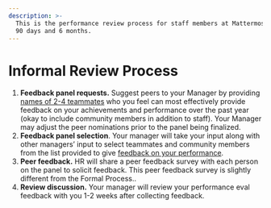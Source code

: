 ```yaml
---
description: >-
  This is the performance review process for staff members at Mattermost between
  90 days and 6 months.
---
```


# Informal Review Process

1. **Feedback panel requests.** Suggest peers to your Manager by providing [names of 2-4 teammates](https://docs.google.com/forms/d/e/1FAIpQLSc_EoF9SUvQNA_Je9VdaZ7W54a-_kSfGG03Y-37AaABpnst_Q/viewform) who you feel can most effectively provide feedback on your achievements and performance over the past year \(okay to include community members in addition to staff\). Your Manager may adjust the peer nominations prior to the panel being finalized. 
2. **Feedback panel selection**. Your manager will take your input along with other managers’ input to select teammates and community members from the list provided to give [feedback on your performance](https://docs.google.com/forms/d/1JNlDCAOgUjjLSJj5EoNe7Pl5kqN6KN7LaEIlM5L9LXw/edit).
3. **Peer feedback.** HR will share a peer feedback survey with each person on the panel to solicit feedback. This peer feedback survey is slightly different from the Formal Process..  
4. **Review discussion.** Your manager will review your performance eval feedback with you 1-2 weeks after collecting feedback. 



